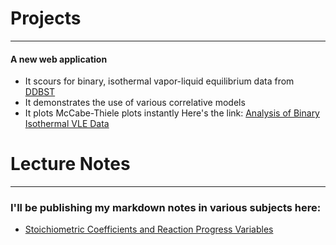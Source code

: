 # Projects
---

#### A new web application 
* It scours for binary, isothermal vapor-liquid equilibrium data from [DDBST](http://www.ddbst.com/en/EED/VLE/VLEindex.php)
* It demonstrates the use of various correlative models
* It plots McCabe-Thiele plots instantly
Here's the link: [Analysis of Binary Isothermal VLE Data](https://radiant-shelf-97747.herokuapp.com)


# Lecture Notes
---

### I'll be publishing my markdown notes in various subjects here:
* [Stoichiometric Coefficients and Reaction Progress Variables](Introduction.html) 
